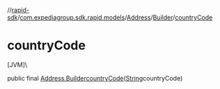 //[rapid-sdk](../../../../index.md)/[com.expediagroup.sdk.rapid.models](../../index.md)/[Address](../index.md)/[Builder](index.md)/[countryCode](country-code.md)

# countryCode

[JVM]\

public final [Address.Builder](index.md)[countryCode](country-code.md)([String](https://docs.oracle.com/javase/8/docs/api/java/lang/String.html)countryCode)
